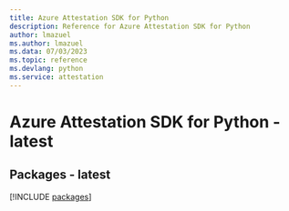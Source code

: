 ```yaml
---
title: Azure Attestation SDK for Python
description: Reference for Azure Attestation SDK for Python
author: lmazuel
ms.author: lmazuel
ms.data: 07/03/2023
ms.topic: reference
ms.devlang: python
ms.service: attestation
---
```

# Azure Attestation SDK for Python - latest
## Packages - latest
[!INCLUDE [packages](attestation-index.md)]